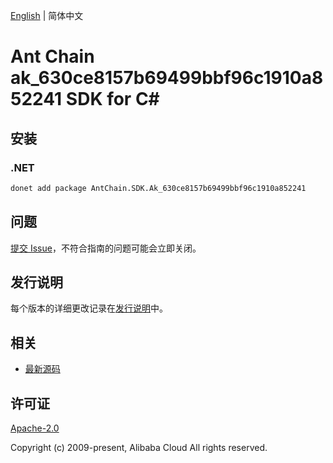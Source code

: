 [English](README.md) | 简体中文

# Ant Chain ak_630ce8157b69499bbf96c1910a852241 SDK for C#

## 安装

### .NET

```bash
donet add package AntChain.SDK.Ak_630ce8157b69499bbf96c1910a852241
```

## 问题

[提交 Issue](https://github.com/alipay/antchain-openapi-prod-sdk/issues/new)，不符合指南的问题可能会立即关闭。

## 发行说明

每个版本的详细更改记录在[发行说明](./ChangeLog.txt)中。

## 相关

* [最新源码](https://github.com/antchain-openapi-prod-sdk)

## 许可证

[Apache-2.0](http://www.apache.org/licenses/LICENSE-2.0)

Copyright (c) 2009-present, Alibaba Cloud All rights reserved.
